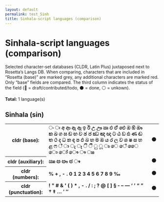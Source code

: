 ```yaml
---
layout: default
permalink: test_Sinh
title: Sinhala-script languages (comparison)
---
```


# Sinhala-script languages (comparison)

Selected character-set databases (CLDR, Latin Plus) juxtaposed next to Rosetta’s Langs DB. When comparing, characters that are included in “Rosetta (base)” are marked grey, any additional characters are marked red. Only “base” fields are compared. The third column indicates the status of the field (🔴 = draft/contributed/todo, ⚫️ = done, ⚪️ = unkown).

**Total:** 1 language(s)

## Sinhala (sin)

<table>
 <tr><th>cldr (base):</th><td><strong>ං</strong> <strong>ඃ</strong> <strong>අ</strong> <strong>ආ</strong> <strong>ඇ</strong> <strong>ඈ</strong> <strong>ඉ</strong> <strong>ඊ</strong> <strong>උ</strong> <strong>ඌ</strong> <strong>ඍ</strong> <strong>එ</strong> <strong>ඒ</strong> <strong>ඓ</strong> <strong>ඔ</strong> <strong>ඕ</strong> <strong>ඖ</strong> <strong>ක</strong> <strong>ඛ</strong> <strong>ග</strong> <strong>ඝ</strong> <strong>ඞ</strong> <strong>ඟ</strong> <strong>ච</strong> <strong>ඡ</strong> <strong>ජ</strong> <strong>ඣ</strong> <strong>ඤ</strong> <strong>ඥ</strong> <strong>ට</strong> <strong>ඨ</strong> <strong>ඩ</strong> <strong>ඪ</strong> <strong>ණ</strong> <strong>ඬ</strong> <strong>ත</strong> <strong>ථ</strong> <strong>ද</strong> <strong>ධ</strong> <strong>න</strong> <strong>ඳ</strong> <strong>ප</strong> <strong>ඵ</strong> <strong>බ</strong> <strong>භ</strong> <strong>ම</strong> <strong>ඹ</strong> <strong>ය</strong> <strong>ර</strong> <strong>ල</strong> <strong>ව</strong> <strong>ශ</strong> <strong>ෂ</strong> <strong>ස</strong> <strong>හ</strong> <strong>ළ</strong> <strong>ෆ</strong> <strong>්</strong> <strong>ා</strong> <strong>ැ</strong> <strong>ෑ</strong> <strong>ි</strong> <strong>ී</strong> <strong>ු</strong> <strong>ූ</strong> <strong>ෘ</strong> <strong>ෙ</strong> <strong>ේ</strong> <strong>ෛ</strong> <strong>ො</strong> <strong>ෝ</strong> <strong>ෞ</strong> <strong>ෟ</strong> <strong>ෲ</strong> </td><td>⚫️</td></tr>
<tr><th>cldr (auxiliary):</th><td><strong>ඎ</strong> <strong>ඏ</strong> <strong>ඐ</strong> <strong>ඦ</strong> <strong>ෳ</strong> <strong>​</strong> <strong>‌</strong> <strong>‍</strong> </td><td>⚫️</td></tr>
<tr><th>cldr (numbers):</th><td><strong>%</strong> <strong>+</strong> <strong>,</strong> <strong>-</strong> <strong>.</strong> <strong>0</strong> <strong>1</strong> <strong>2</strong> <strong>3</strong> <strong>4</strong> <strong>5</strong> <strong>6</strong> <strong>7</strong> <strong>8</strong> <strong>9</strong> <strong>‰</strong> </td><td>⚫️</td></tr>
<tr><th>cldr (punctuation):</th><td><strong>!</strong> <strong>"</strong> <strong>#</strong> <strong>&</strong> <strong>'</strong> <strong>(</strong> <strong>)</strong> <strong>*</strong> <strong>,</strong> <strong>-</strong> <strong>.</strong> <strong>/</strong> <strong>:</strong> <strong>;</strong> <strong>?</strong> <strong>@</strong> <strong>[</strong> <strong>]</strong> <strong>§</strong> <strong>‐</strong> <strong>–</strong> <strong>—</strong> <strong>‘</strong> <strong>’</strong> <strong>“</strong> <strong>”</strong> <strong>†</strong> <strong>‡</strong> <strong>…</strong> <strong>′</strong> <strong>″</strong> </td><td>⚫️</td></tr>
 </table>

